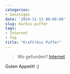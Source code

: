 ```yaml
---
categories:
- Sonstiges
date: '2024-11-13 00:00:00'
slug: kurbis-puffer
tags:
- Internet
- Top
title: "K\xFCrbis Puffer"
---
```



> Wo gefunden? [Internet](nan)

Guten Appetit! :)